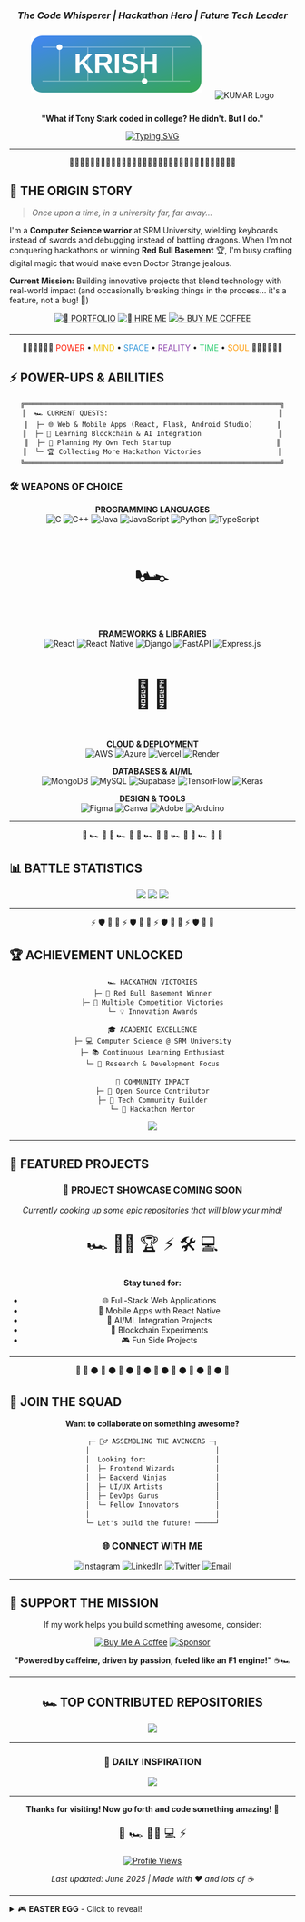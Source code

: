 <div align="center">

### *The Code Whisperer | Hackathon Hero | Future Tech Leader*


<div align="center">
  <img src="krish-logo.svg" alt="KRISH Tech Logo" width="300" style="margin: 10px;">
  <img src="kumar.svg" alt="KUMAR Logo" width="300" style="margin: 10px;">
</div>

**"What if Tony Stark coded in college? He didn't. But I do."**

[![Typing SVG](https://readme-typing-svg.herokuapp.com?font=Racing+Sans+One&size=22&duration=2000&pause=1000&color=FF1801&center=true&vCenter=true&width=600&height=80&lines=Computer+Science+%40+SRM+University;Full+Stack+Developer;Hackathon+Champion+%F0%9F%8F%86;Red+Bull+Basement+Winner;Racing+to+Build+the+Future+%F0%9F%8F%8E%F0%9F%9A%80)](https://git.io/typing-svg)

</div>

---

<div align="center">
  <!-- F1 checkered flag separator -->
  <p>🏁🏁🏁🏁🏁🏁🏁🏁🏁🏁🏁🏁🏁🏁🏁🏁🏁🏁🏁🏁🏁🏁🏁🏁🏁🏁🏁🏁🏁🏁🏁🏁</p>
</div>

## 🎯 **THE ORIGIN STORY**

> *Once upon a time, in a university far, far away...*

I'm a **Computer Science warrior** at SRM University, wielding keyboards instead of swords and debugging instead of battling dragons. When I'm not conquering hackathons or winning **Red Bull Basement** 🏆, I'm busy crafting digital magic that would make even Doctor Strange jealous.

**Current Mission:** Building innovative projects that blend technology with real-world impact (and occasionally breaking things in the process... it's a feature, not a bug! 🐛)

<div align="center">

[![🚀 PORTFOLIO](https://img.shields.io/badge/🚀_PORTFOLIO-191970?style=for-the-badge&logo=portfolio&logoColor=white&labelColor=FF1801)](your-portfolio-link)
[![💼 HIRE ME](https://img.shields.io/badge/💼_HIRE_ME-191970?style=for-the-badge&logo=handshake&logoColor=white&labelColor=FF1801)](mailto:your-email)
[![☕ BUY ME COFFEE](https://img.shields.io/badge/☕_BUY_ME_COFFEE-191970?style=for-the-badge&logo=buymeacoffee&logoColor=white&labelColor=FF1801)](your-coffee-link)

</div>

---

<div align="center">
  <!-- Infinity stones divider -->
  <p>💎💎💎💎💎💎 <span style="color:#FF1801">POWER</span> • <span style="color:#F1C40F">MIND</span> • <span style="color:#3498DB">SPACE</span> • <span style="color:#8E44AD">REALITY</span> • <span style="color:#2ECC71">TIME</span> • <span style="color:#FF9800">SOUL</span> 💎💎💎💎💎💎</p>
</div>

## ⚡ **POWER-UPS & ABILITIES**

<div align="center">

```
╔═══════════════════════════════════════════════════════════════╗
║  🏎️ CURRENT QUESTS:                                          ║
║  ├─ 🌐 Web & Mobile Apps (React, Flask, Android Studio)      ║
║  ├─ 🧠 Learning Blockchain & AI Integration                   ║
║  ├─ 🚀 Planning My Own Tech Startup                          ║
║  └─ 🏆 Collecting More Hackathon Victories                   ║
╚═══════════════════════════════════════════════════════════════╝
```

</div>

### 🛠️ **WEAPONS OF CHOICE**

<div align="center">

**PROGRAMMING LANGUAGES**
<br>
![C](https://img.shields.io/badge/C-A8B9CC?style=for-the-badge&logo=c&logoColor=white)
![C++](https://img.shields.io/badge/C++-00599C?style=for-the-badge&logo=c%2B%2B&logoColor=white)
![Java](https://img.shields.io/badge/Java-ED8B00?style=for-the-badge&logo=openjdk&logoColor=white)
![JavaScript](https://img.shields.io/badge/JavaScript-F7DF1E?style=for-the-badge&logo=javascript&logoColor=black)
![Python](https://img.shields.io/badge/Python-3776AB?style=for-the-badge&logo=python&logoColor=white)
![TypeScript](https://img.shields.io/badge/TypeScript-007ACC?style=for-the-badge&logo=typescript&logoColor=white)

<!-- F1 car emoji -->
<p style="font-size: 50px;">🏎️</p>

**FRAMEWORKS & LIBRARIES**
<br>
![React](https://img.shields.io/badge/React-20232A?style=for-the-badge&logo=react&logoColor=61DAFB)
![React Native](https://img.shields.io/badge/React_Native-20232A?style=for-the-badge&logo=react&logoColor=61DAFB)
![Django](https://img.shields.io/badge/Django-092E20?style=for-the-badge&logo=django&logoColor=white)
![FastAPI](https://img.shields.io/badge/FastAPI-005571?style=for-the-badge&logo=fastapi)
![Express.js](https://img.shields.io/badge/Express.js-404D59?style=for-the-badge)

<!-- Iron Man emoji -->
<p style="font-size: 50px;">🦸‍♂️</p>

**CLOUD & DEPLOYMENT**
<br>
![AWS](https://img.shields.io/badge/AWS-FF9900?style=for-the-badge&logo=amazon-aws&logoColor=white)
![Azure](https://img.shields.io/badge/Azure-0072C6?style=for-the-badge&logo=microsoftazure&logoColor=white)
![Vercel](https://img.shields.io/badge/Vercel-000000?style=for-the-badge&logo=vercel&logoColor=white)
![Render](https://img.shields.io/badge/Render-46E3B7?style=for-the-badge&logo=render&logoColor=white)

**DATABASES & AI/ML**
<br>
![MongoDB](https://img.shields.io/badge/MongoDB-4EA94B?style=for-the-badge&logo=mongodb&logoColor=white)
![MySQL](https://img.shields.io/badge/MySQL-4479A1?style=for-the-badge&logo=mysql&logoColor=white)
![Supabase](https://img.shields.io/badge/Supabase-3ECF8E?style=for-the-badge&logo=supabase&logoColor=white)
![TensorFlow](https://img.shields.io/badge/TensorFlow-FF6F00?style=for-the-badge&logo=TensorFlow&logoColor=white)
![Keras](https://img.shields.io/badge/Keras-D00000?style=for-the-badge&logo=Keras&logoColor=white)

**DESIGN & TOOLS**
<br>
![Figma](https://img.shields.io/badge/Figma-F24E1E?style=for-the-badge&logo=figma&logoColor=white)
![Canva](https://img.shields.io/badge/Canva-00C4CC?style=for-the-badge&logo=Canva&logoColor=white)
![Adobe](https://img.shields.io/badge/Adobe-FF0000?style=for-the-badge&logo=adobe&logoColor=white)
![Arduino](https://img.shields.io/badge/Arduino-00979D?style=for-the-badge&logo=Arduino&logoColor=white)

</div>

---

<div align="center">
  <!-- F1 flag emoji animation -->
  <p>🏁 🏎️ 💨 🏁 🏎️ 💨 🏁 🏎️ 💨 🏁 🏎️ 💨 🏁 🏎️ 💨 🏁</p>
</div>

## 📊 **BATTLE STATISTICS**

<div align="center">

<!-- Custom styling inspired by F1 timing screens -->
<img src="https://github-readme-streak-stats.herokuapp.com/?user=krishh-kumarr&theme=dark&hide_border=true&background=191970&stroke=FF1801&ring=FF1801&fire=FF1801&currStreakLabel=FF1801" width="49%">
<img src="https://github-readme-stats.vercel.app/api?username=krishh-kumarr&show_icons=true&theme=dark&hide_border=true&bg_color=191970&title_color=FF1801&icon_color=FF1801&text_color=FFFFFF" width="49%">

<!-- Language stats with F1 team colors -->
<img src="https://github-readme-stats.vercel.app/api/top-langs/?username=krishh-kumarr&layout=compact&theme=dark&hide_border=true&bg_color=191970&title_color=FF1801&text_color=FFFFFF" width="70%">

</div>

---

<div align="center">
  <!-- Marvel themed divider using emojis -->
  <p>⚡️ 🛡️ 🔨 👊 ⚡️ 🛡️ 🔨 👊 ⚡️ 🛡️ 🔨 👊 ⚡️ 🛡️ 🔨 👊</p>
</div>

## 🏆 **ACHIEVEMENT UNLOCKED**

<div align="center">

```
🏎️ HACKATHON VICTORIES
├─ 🥇 Red Bull Basement Winner
├─ 🚀 Multiple Competition Victories
└─ 💡 Innovation Awards

🎓 ACADEMIC EXCELLENCE
├─ 💻 Computer Science @ SRM University
├─ 📚 Continuous Learning Enthusiast
└─ 🔬 Research & Development Focus

🌟 COMMUNITY IMPACT
├─ 🤝 Open Source Contributor
├─ 📢 Tech Community Builder
└─ 🎪 Hackathon Mentor
```

<!-- Trophy display inspired by F1 podium -->
<img src="https://github-profile-trophy.vercel.app/?username=krishh-kumarr&theme=darkhub&no-frame=true&no-bg=true&column=7&title=Followers,Stars,Commits,PR,Issues,Repositories,MultiLanguage" width="100%">

</div>

---

## 🎨 **FEATURED PROJECTS**

<div align="center">

### 🚀 **PROJECT SHOWCASE COMING SOON**
*Currently cooking up some epic repositories that will blow your mind!*

<!-- F1/Marvel themed emojis -->
<p style="font-size: 30px;">🏎️ 🦸‍♂️ 🏆 ⚡ 🛠️ 💻</p>

**Stay tuned for:**
- 🌐 Full-Stack Web Applications
- 📱 Mobile Apps with React Native
- 🤖 AI/ML Integration Projects
- 🔗 Blockchain Experiments
- 🎮 Fun Side Projects

</div>

---

<div align="center">
  <!-- Racing theme divider -->
  <p>🏁 🔴 ⚫ 🔴 ⚫ 🔴 ⚫ 🔴 ⚫ 🔴 ⚫ 🔴 ⚫ 🔴 ⚫ 🔴 ⚫ 🏁</p>
</div>

## 🤝 **JOIN THE SQUAD**

<div align="center">

**Want to collaborate on something awesome?**

```
┌─ 🦸‍♂️ ASSEMBLING THE AVENGERS ─┐
│                               │
│  Looking for:                 │
│  ├─ Frontend Wizards          │
│  ├─ Backend Ninjas            │
│  ├─ UI/UX Artists             │
│  ├─ DevOps Gurus              │
│  └─ Fellow Innovators         │
│                               │
└─ Let's build the future! ─────┘
```

### 🌐 **CONNECT WITH ME**

<!-- Social media badges with F1 team colors -->
[![Instagram](https://img.shields.io/badge/Instagram-191970?style=for-the-badge&logo=instagram&logoColor=white&labelColor=FF1801)](https://instagram.com/__krish___2005)
[![LinkedIn](https://img.shields.io/badge/LinkedIn-191970?style=for-the-badge&logo=linkedin&logoColor=white&labelColor=FF1801)](your-linkedin)
[![Twitter](https://img.shields.io/badge/Twitter-191970?style=for-the-badge&logo=twitter&logoColor=white&labelColor=FF1801)](your-twitter)
[![Email](https://img.shields.io/badge/Email-191970?style=for-the-badge&logo=gmail&logoColor=white&labelColor=FF1801)](mailto:your-email)

</div>

---

## 💝 **SUPPORT THE MISSION**

<div align="center">

If my work helps you build something awesome, consider:

<!-- Support buttons with F1/Marvel theme -->
[![Buy Me A Coffee](https://img.shields.io/badge/Buy_Me_A_Coffee-191970?style=for-the-badge&logo=buy-me-a-coffee&logoColor=FFDD00&labelColor=FF1801)](your-coffee-link)
[![Sponsor](https://img.shields.io/badge/Sponsor-191970?style=for-the-badge&logo=github-sponsors&logoColor=white&labelColor=FF1801)](your-sponsor-link)

**"Powered by caffeine, driven by passion, fueled like an F1 engine!"** ☕🏎️

</div>

---

<div align="center">

## 🏎️ **TOP CONTRIBUTED REPOSITORIES**

![](https://github-contributor-stats.vercel.app/api?username=krishh-kumarr&limit=5&theme=dark&combine_all_yearly_contributions=true&hide_border=true&bg_color=191970)

---

### 💭 **DAILY INSPIRATION**

<!-- Quote display with F1 team colors -->
![](https://quotes-github-readme.vercel.app/api?type=horizontal&theme=dark&hide_border=true&bg_color=191970&border_color=FF1801)

---

**Thanks for visiting! Now go forth and code something amazing!** 🚀

<p style="font-size: 20px;">🏁 🏎️ 🦸‍♂️ 💻 ⚡</p>

[![Profile Views](https://visitcount.itsvg.in/api?id=krishh-kumarr&icon=3&color=1)](https://visitcount.itsvg.in)

*Last updated: June 2025 | Made with ❤️ and lots of ☕*

</div>

---

<details>
<summary>🎮 <b>EASTER EGG</b> - Click to reveal!</summary>

```javascript
// Secret message for fellow developers
console.log("🎉 You found the easter egg!");
console.log("Here's a secret: I debug with console.log() and I'm not ashamed!");
console.log("Want to collaborate? Let's build something epic together! 🚀");

// F1 x Marvel Easter Egg
console.log("If Tony Stark drove in F1, he'd definitely beat Lewis Hamilton.");

// Konami Code: ↑↑↓↓←→←→BA
document.addEventListener('keydown', function(e) {
    // Implementation of awesome surprise coming soon! 😉
});
```

**Fun Fact:** This README was written while listening to epic coding playlists and consuming an unhealthy amount of energy drinks! 🎵⚡

<div align="center">
  <p style="font-size: 30px;">🦸‍♂️ 🏎️ ⚡ 🛠️ 💻 🚀</p>
</div>

</details>
